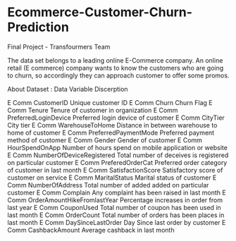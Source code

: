 # Ecommerce-Customer-Churn-Prediction

Final Project - Transfourmers Team

The data set belongs to a leading online E-Commerce company. An online retail (E commerce) company wants to know the customers who are going to churn, so accordingly they can approach customer to offer some promos.

About Dataset : Data Variable Discerption

E Comm CustomerID Unique customer ID
E Comm Churn Churn Flag
E Comm Tenure Tenure of customer in organization
E Comm PreferredLoginDevice Preferred login device of customer
E Comm CityTier City tier
E Comm WarehouseToHome Distance in between warehouse to home of customer
E Comm PreferredPaymentMode Preferred payment method of customer
E Comm Gender Gender of customer
E Comm HourSpendOnApp Number of hours spend on mobile application or website
E Comm NumberOfDeviceRegistered Total number of deceives is registered on particular customer
E Comm PreferedOrderCat Preferred order category of customer in last month
E Comm SatisfactionScore Satisfactory score of customer on service
E Comm MaritalStatus Marital status of customer
E Comm NumberOfAddress Total number of added added on particular customer
E Comm Complain Any complaint has been raised in last month
E Comm OrderAmountHikeFromlastYear Percentage increases in order from last year
E Comm CouponUsed Total number of coupon has been used in last month
E Comm OrderCount Total number of orders has been places in last month
E Comm DaySinceLastOrder Day Since last order by customer
E Comm CashbackAmount Average cashback in last month
